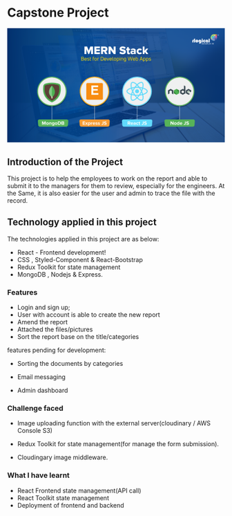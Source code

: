 # Capstone Project

![Alt text](image.png)

## Introduction of the Project

This project is to help the employees to work on the report and able to submit it to the managers for them to review, especially for the engineers.
At the Same, it is also easier for the user and admin to trace the file with the record.

## Technology applied in this project

The technologies applied in this project are as below:

- React - Frontend development!
- CSS , Styled-Component & React-Bootstrap
- Redux Toolkit for state management
- MongoDB , Nodejs & Express.

### Features

- Login and sign up;
- User with account is able to create the new report
- Amend the report
- Attached the files/pictures
- Sort the report base on the title/categories

features pending for development:

- Sorting the documents by categories

- Email messaging

- Admin dashboard

### Challenge faced

- Image uploading function with the external server(cloudinary / AWS Console S3)

- Redux Toolkit for state management(for manage the form submission).

- Cloudingary image middleware.


### What I have learnt

- React Frontend state management(API call)
- React Toolkit state management
- Deployment of frontend and backend